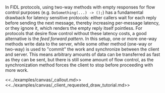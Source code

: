 In FIDL protocols, using two-way methods with empty responses for flow control
purposes (e.g. `DoSomething(...) -> ();`) has a fundamental drawback for latency
sensitive protocols: either callers wait for each reply before sending the next
message, thereby increasing per-message latency, or they ignore it, which
renders the empty reply itself pointless. For protocols that desire flow control
without these latency costs, a good alternative is the *feed forward pattern*.
In this setup, one or more one-way methods write data to the server, while some
other method (one-way or two-way) is used to "commit" the work and synchronize
between the client and server. This means arbitrary amounts of data can be
transferred as fast as they can be sent, but there is still some amount of flow
control, as the synchronization method forces the client to stop before
proceeding with more work.

<<../examples/canvas/_callout.md>>
<<../examples/canvas/_client_requested_draw_tutorial.md>>

